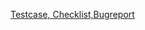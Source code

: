 [Testcase, Checklist,Bugreport](https://www.example.com](https://docs.google.com/spreadsheets/d/1CCdW5jfY1Pqg782YG2PnuAxNqGZqlwoJjFIKt-J65A8/edit#gid=0)https://docs.google.com/spreadsheets/d/1CCdW5jfY1Pqg782YG2PnuAxNqGZqlwoJjFIKt-J65A8/edit#gid=0)
